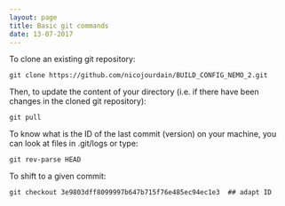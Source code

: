 ```yaml
---
layout: page
title: Basic git commands
date: 13-07-2017
---
```



To clone an existing git repository: 
```shell
git clone https://github.com/nicojourdain/BUILD_CONFIG_NEMO_2.git
```

Then, to update the content of your directory (i.e. if there have been changes in the cloned git repository):
```shell
git pull
```

To know what is the ID of the last commit (version) on your machine, you can look at files in .git/logs or type:
```shell
git rev-parse HEAD
```

To shift to a given commit:
```shell
git checkout 3e9803dff8099997b647b715f76e485ec94ec1e3  ## adapt ID
```


